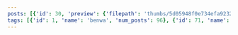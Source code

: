 ```yaml
---
posts: [{'id': 30, 'preview': {'filepath': 'thumbs/5d05948f0e734efa9232ce9681bce629.png'}}, {'id': 54, 'preview': {'filepath': 'thumbs/57c9c952a64b4b6e96fbd4e7d2ae568a.png'}}, {'id': 38, 'preview': {'filepath': 'thumbs/81d97bd05352440ba4988db7eae0fd6a.gif'}}, {'id': 65, 'preview': {'filepath': 'thumbs/ffb4b0c85aae41b68aa15396a1c75ef5.jpg'}}]
tags: [{'id': 1, 'name': 'benwa', 'num_posts': 96}, {'id': 71, 'name': 'if you thought', 'num_posts': 1}, {'id': 72, 'name': 'ben10', 'num_posts': 1}, {'id': 73, 'name': 'was the most benwa', 'num_posts': 1}, {'id': 74, 'name': 'you were wrong', 'num_posts': 1}, {'id': 49, 'name': 'hammer', 'num_posts': 1}, {'id': 92, 'name': 'top', 'num_posts': 1}]
---
```

    